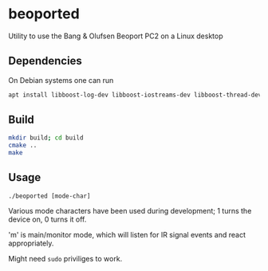 # beoported
Utility to use the Bang &amp; Olufsen Beoport PC2 on a Linux desktop

## Dependencies
On Debian systems one can run

```bash
apt install libboost-log-dev libboost-iostreams-dev libboost-thread-dev libboost-system-dev librabbitmq-dev libusb-1.0-0-dev libnotify-dev
```

## Build
```bash
mkdir build; cd build
cmake ..
make
```

## Usage

`./beoported [mode-char]`

Various mode characters have been used during development; 1 turns the device on, 0 turns it off.

'm' is main/monitor mode, which will listen for IR signal events and react appropriately.

Might need `sudo` priviliges to work.
